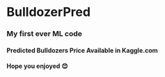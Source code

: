 # BulldozerPred

### My first ever ML code 
#### Predicted Bulldozers Price Available in Kaggle.com
#### Hope you enjoyed 😊
